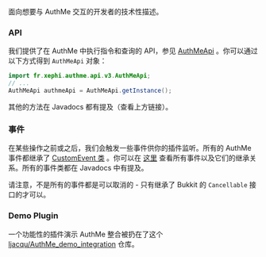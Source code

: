 面向想要与 AuthMe 交互的开发者的技术性描述。

### API

我们提供了在 AuthMe 中执行指令和查询的 API，参见 [AuthMeApi](http://ci.xephi.fr/job/AuthMeReloaded/javadoc/fr/xephi/authme/api/v3/AuthMeApi.html) 。你可以通过以下方式得到 `AuthMeApi` 对象：
```java
import fr.xephi.authme.api.v3.AuthMeApi;
// ...
AuthMeApi authmeApi = AuthMeApi.getInstance();
```
其他的方法在 Javadocs 都有提及（查看上方链接）。

### 事件

在某些操作之前或之后，我们会触发一些事件供你的插件监听。所有的 AuthMe 事件都继承了 [CustomEvent 类](http://ci.xephi.fr/job/AuthMeReloaded/javadoc/fr/xephi/authme/events/CustomEvent.html) 。你可以在 [这里](http://ci.xephi.fr/job/AuthMeReloaded/javadoc/fr/xephi/authme/events/package-tree.html) 查看所有事件以及它们的继承关系。所有的事件类都在 Javadocs 中有提及。

请注意，不是所有的事件都是可以取消的 - 只有继承了 Bukkit 的 `Cancellable` 接口的才可以。

### Demo Plugin

一个功能性的插件演示 AuthMe 整合被扔在了这个 [ljacqu/AuthMe_demo_integration](https://github.com/ljacqu/AuthMe_integration_demo) 仓库。